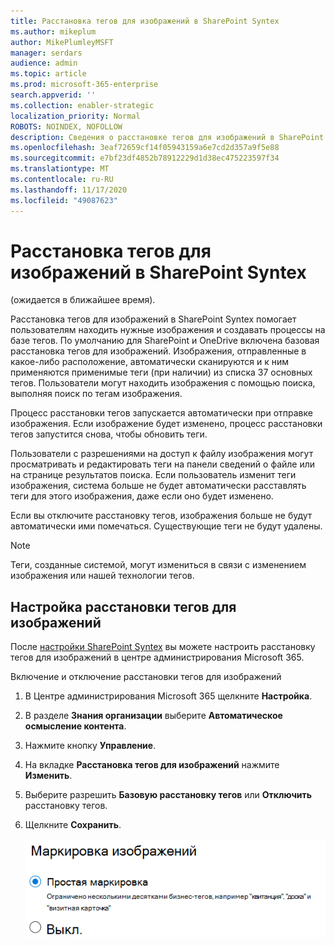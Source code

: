 ```yaml
---
title: Расстановка тегов для изображений в SharePoint Syntex
ms.author: mikeplum
author: MikePlumleyMSFT
manager: serdars
audience: admin
ms.topic: article
ms.prod: microsoft-365-enterprise
search.appverid: ''
ms.collection: enabler-strategic
localization_priority: Normal
ROBOTS: NOINDEX, NOFOLLOW
description: Сведения о расстановке тегов для изображений в SharePoint Syntex
ms.openlocfilehash: 3eaf72659cf14f05943159a6e7cd2d357a9f5e88
ms.sourcegitcommit: e7bf23df4852b78912229d1d38ec475223597f34
ms.translationtype: MT
ms.contentlocale: ru-RU
ms.lasthandoff: 11/17/2020
ms.locfileid: "49087623"
---
```

# <a name="image-tagging-in-sharepoint-syntex"></a>Расстановка тегов для изображений в SharePoint Syntex

(ожидается в ближайшее время).

Расстановка тегов для изображений в SharePoint Syntex помогает пользователям находить нужные изображения и создавать процессы на базе тегов. По умолчанию для SharePoint и OneDrive включена базовая расстановка тегов для изображений. Изображения, отправленные в какое-либо расположение, автоматически сканируются и к ним применяются применимые теги (при наличии) из списка 37 основных тегов. Пользователи могут находить изображения с помощью поиска, выполняя поиск по тегам изображения.

Процесс расстановки тегов запускается автоматически при отправке изображения. Если изображение будет изменено, процесс расстановки тегов запустится снова, чтобы обновить теги.

Пользователи с разрешениями на доступ к файлу изображения могут просматривать и редактировать теги на панели сведений о файле или на странице результатов поиска. Если пользователь изменит теги изображения, система больше не будет автоматически расставлять теги для этого изображения, даже если оно будет изменено.

Если вы отключите расстановку тегов, изображения больше не будут автоматически ими помечаться. Существующие теги не будут удалены.

> [!NOTE]
> Теги, созданные системой, могут измениться в связи с изменением изображения или нашей технологии тегов.


## <a name="configure-image-tagging"></a>Настройка расстановки тегов для изображений

После [настройки SharePoint Syntex](set-up-content-understanding.md) вы можете настроить расстановку тегов для изображений в центре администрирования Microsoft 365.  

Включение и отключение расстановки тегов для изображений

1. В Центре администрирования Microsoft 365 щелкните **Настройка**.

2. В разделе **Знания организации** выберите **Автоматическое осмысление контента**.

3. Нажмите кнопку **Управление**.

4. На вкладке **Расстановка тегов для изображений** нажмите **Изменить**.

5. Выберите разрешить **Базовую расстановку тегов** или **Отключить** расстановку тегов.

6. Щелкните **Сохранить**.

    ![Снимок экрана элемента управления расстановкой тегов для изображений](../media/content-understanding/sharepoint-syntex-image-tagging-control.png)
